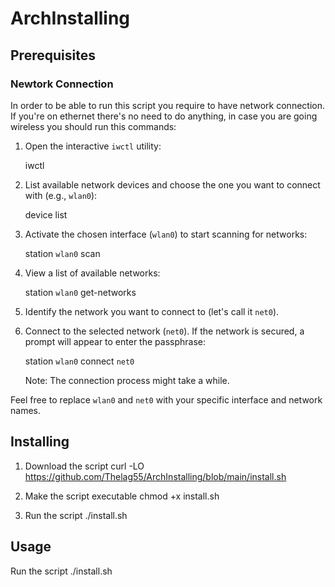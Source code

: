 # ArchInstalling

## Prerequisites

### Newtork Connection

In order to be able to run this script you require to have network connection.
If you're on ethernet there's no need to do anything, in case you are going wireless you should run this commands:

1. Open the interactive `iwctl` utility:

   iwctl

2. List available network devices and choose the one you want to connect with (e.g., `wlan0`):

   device list

3. Activate the chosen interface (`wlan0`) to start scanning for networks:

   station `wlan0` scan

4. View a list of available networks:

   station `wlan0` get-networks

5. Identify the network you want to connect to (let's call it `net0`).

6. Connect to the selected network (`net0`). If the network is secured, a prompt will appear to enter the passphrase:

   station `wlan0` connect `net0`

   Note: The connection process might take a while.

Feel free to replace `wlan0` and `net0` with your specific interface and network names.

## Installing

1. Download the script
   curl -LO https://github.com/Thelag55/ArchInstalling/blob/main/install.sh

2. Make the script executable
   chmod +x install.sh

3. Run the script
   ./install.sh

## Usage

   Run the script
   ./install.sh
